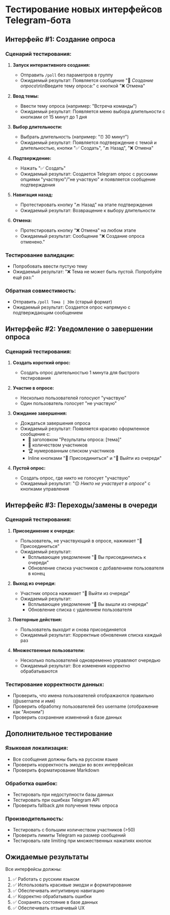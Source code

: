 # Тестирование новых интерфейсов Telegram-бота

## Интерфейс #1: Создание опроса

### Сценарий тестирования:
1. **Запуск интерактивного создания:**
   - Отправить `/poll` без параметров в группу
   - Ожидаемый результат: Появляется сообщение "📝 *Создание опроса*\n\nВведите тему опроса:" с кнопкой "❌ Отмена"

2. **Ввод темы:**
   - Ввести тему опроса (например: "Встреча команды")
   - Ожидаемый результат: Появляется меню выбора длительности с кнопками от 15 минут до 1 дня

3. **Выбор длительности:**
   - Выбрать длительность (например: "⏰ 30 минут")
   - Ожидаемый результат: Появляется подтверждение с темой и длительностью, кнопки "✅ Создать", "🔙 Назад", "❌ Отмена"

4. **Подтверждение:**
   - Нажать "✅ Создать"
   - Ожидаемый результат: Создается Telegram опрос с русскими опциями "участвую"/"не участвую" и появляется сообщение подтверждения

5. **Навигация назад:**
   - Протестировать кнопку "🔙 Назад" на этапе подтверждения
   - Ожидаемый результат: Возвращение к выбору длительности

6. **Отмена:**
   - Протестировать кнопку "❌ Отмена" на любом этапе
   - Ожидаемый результат: Сообщение "❌ Создание опроса отменено."

### Тестирование валидации:
- Попробовать ввести пустую тему
- Ожидаемый результат: "❌ Тема не может быть пустой. Попробуйте ещё раз:"

### Обратная совместимость:
- Отправить `/poll Тема | 30m` (старый формат)
- Ожидаемый результат: Создается опрос напрямую с подтверждающим сообщением

## Интерфейс #2: Уведомление о завершении опроса

### Сценарий тестирования:
1. **Создать короткий опрос:**
   - Создать опрос длительностью 1 минута для быстрого тестирования

2. **Участие в опросе:**
   - Несколько пользователей голосуют "участвую"
   - Один пользователь голосует "не участвую"

3. **Ожидание завершения:**
   - Дождаться завершения опроса
   - Ожидаемый результат: Появляется красиво оформленное сообщение с:
     - 🎯 заголовком "Результаты опроса: [тема]"
     - 👥 количеством участников
     - 🏆 нумерованным списком участников
     - Inline кнопками "🙋 Присоединиться" и "🚪 Выйти из очереди"

4. **Пустой опрос:**
   - Создать опрос, где никто не голосует "участвую"
   - Ожидаемый результат: "😔 *Никто не участвует в опросе*" с кнопками управления

## Интерфейс #3: Переходы/замены в очереди

### Сценарий тестирования:
1. **Присоединение к очереди:**
   - Пользователь, не участвующий в опросе, нажимает "🙋 Присоединиться"
   - Ожидаемый результат: 
     - Всплывающее уведомление "🙋 Вы присоединились к очереди"
     - Обновление списка участников с добавлением пользователя в конец

2. **Выход из очереди:**
   - Участник опроса нажимает "🚪 Выйти из очереди"
   - Ожидаемый результат:
     - Всплывающее уведомление "🚪 Вы вышли из очереди"
     - Обновление списка с удалением пользователя

3. **Повторные действия:**
   - Пользователь выходит и снова присоединяется
   - Ожидаемый результат: Корректные обновления списка каждый раз

4. **Множественные пользователи:**
   - Несколько пользователей одновременно управляют очередью
   - Ожидаемый результат: Все изменения корректно обрабатываются

### Тестирование корректности данных:
- Проверить, что имена пользователей отображаются правильно (@username и имя)
- Проверить обработку пользователей без username (отображение как "Аноним")
- Проверить сохранение изменений в базе данных

## Дополнительное тестирование

### Языковая локализация:
- Все сообщения должны быть на русском языке
- Проверить корректность эмодзи во всех интерфейсах
- Проверить форматирование Markdown

### Обработка ошибок:
- Тестировать при недоступности базы данных
- Тестировать при ошибках Telegram API
- Проверить fallback для получения темы опроса

### Производительность:
- Тестировать с большим количеством участников (>50)
- Проверить лимиты Telegram на размер сообщений
- Тестировать rate limiting при множественных нажатиях кнопок

## Ожидаемые результаты

Все интерфейсы должны:
1. ✅ Работать с русским языком
2. ✅ Использовать красивые эмодзи и форматирование
3. ✅ Обеспечивать интуитивную навигацию
4. ✅ Корректно обрабатывать ошибки
5. ✅ Сохранять состояние в базе данных
6. ✅ Обеспечивать отзывчивый UX